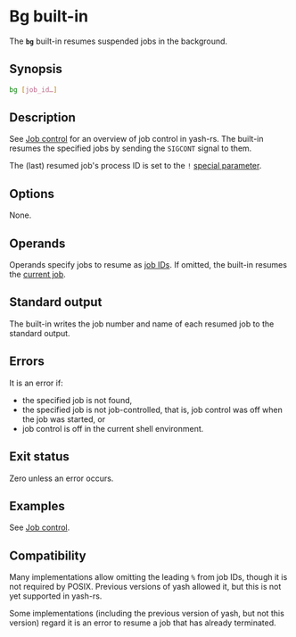 # Bg built-in

The **`bg`** built-in resumes suspended jobs in the background.

## Synopsis

```sh
bg [job_id…]
```

## Description

See [Job control](../interactive/job_control.md) for an overview of job control in yash-rs. The built-in resumes the specified jobs by sending the `SIGCONT` signal to them.

The (last) resumed job's process ID is set to the `!` [special parameter](../language/parameters/special.md).

## Options

None.

## Operands

Operands specify jobs to resume as [job IDs](../interactive/job_control.md#job-ids). If omitted, the built-in resumes the [current job](../interactive/job_control.md#current-and-previous-jobs).

## Standard output

The built-in writes the job number and name of each resumed job to the standard output.

## Errors

It is an error if:

- the specified job is not found,
- the specified job is not job-controlled, that is, job control was off when the job was started, or
- job control is off in the current shell environment.

## Exit status

Zero unless an error occurs.

## Examples

See [Job control](../interactive/job_control.md).

## Compatibility

Many implementations allow omitting the leading `%` from job IDs, though it is not required by POSIX.
Previous versions of yash allowed it, but this is not yet supported in yash-rs.

Some implementations (including the previous version of yash, but not this version) regard it is an error to resume a job that has already terminated.
